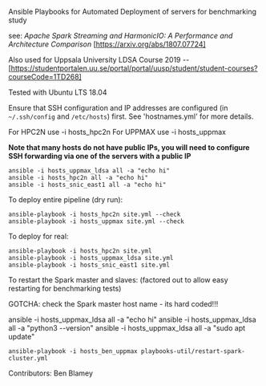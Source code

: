 Ansible Playbooks for Automated Deployment of servers for benchmarking study

see: 
_Apache Spark Streaming and HarmonicIO: A Performance and Architecture Comparison_ [https://arxiv.org/abs/1807.07724]

Also used for Uppsala University LDSA Course 2019 --  [https://studentportalen.uu.se/portal/portal/uusp/student/student-courses?courseCode=1TD268]

Tested with Ubuntu LTS 18.04

Ensure that SSH configuration and IP addresses are configured (in `~/.ssh/config` and `/etc/hosts`) first. See 'hostnames.yml' for more details.

For HPC2N use -i hosts_hpc2n
For UPPMAX use -i hosts_uppmax

**Note that many hosts do not have public IPs, you will need to configure SSH forwarding via one of the servers with a public IP**

```
ansible -i hosts_uppmax_ldsa all -a "echo hi"
ansible -i hosts_hpc2n all -a "echo hi"
ansible -i hosts_snic_east1 all -a "echo hi"
```

To deploy entire pipeline (dry run):

```
ansible-playbook -i hosts_hpc2n site.yml --check
ansible-playbook -i hosts_uppmax site.yml --check
```

To deploy for real:
```
ansible-playbook -i hosts_hpc2n site.yml
ansible-playbook -i hosts_uppmax_ldsa site.yml
ansible-playbook -i hosts_snic_east1 site.yml
```

To restart the Spark master and slaves:
(factored out to allow easy restarting for benchmarking tests)

GOTCHA: check the Spark master host name - its hard coded!!!


ansible -i hosts_uppmax_ldsa all -a "echo hi"
ansible -i hosts_uppmax_ldsa all -a "python3 --version"
ansible -i hosts_uppmax_ldsa all -a "sudo apt update"


```
ansible-playbook -i hosts_ben_uppmax playbooks-util/restart-spark-cluster.yml
```

Contributors: Ben Blamey
